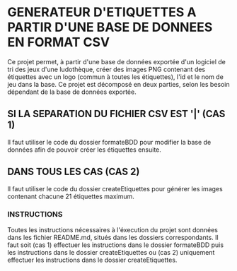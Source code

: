# GENERATEUR D'ETIQUETTES A PARTIR D'UNE BASE DE DONNEES EN FORMAT CSV
Ce projet permet, à partir d'une base de données exportée d'un logiciel de tri des jeux d'une ludothèque, créer
des images PNG contenant des étiquettes avec un logo (commun à toutes les étiquettes), l'id et le nom de jeu dans la base.
Ce projet est décomposé en deux parties, selon les besoin dépendant de la base de données exportée.

## SI LA SEPARATION DU FICHIER CSV EST '|' (CAS 1)
Il faut utiliser le code du dossier formateBDD pour modifier la base de données afin de pouvoir créer les étiquettes ensuite.

## DANS TOUS LES CAS (CAS 2)
Il faut utiliser le code du dossier createEtiquettes pour générer les images contenant chacune 21 étiquettes maximum.

### INSTRUCTIONS
Toutes les instructions nécessaires à l'éxecution du projet sont données dans les fichier README.md, situés dans les dossiers correspondants.
Il faut soit (cas 1) effectuer les instructions dans le dossier formateBDD puis les instructions dans le dossier createEtiquettes 
ou (cas 2) uniquement effectuer les instructions dans le dossier createEtiquettes.
